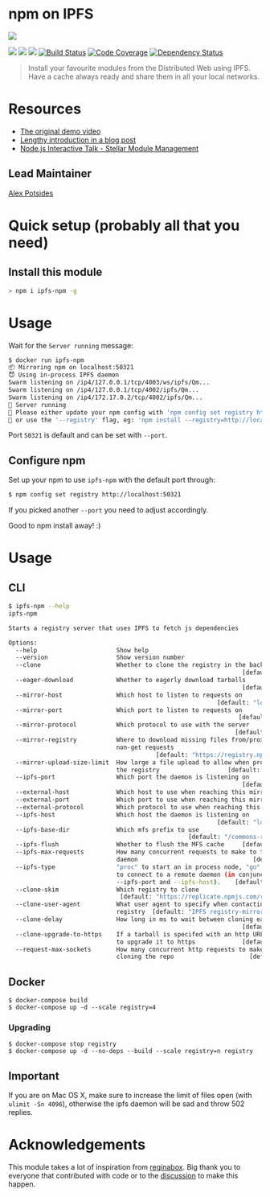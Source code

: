 npm on IPFS
===========

![](/img/ip-npm-small.png)

[![](https://img.shields.io/badge/made%20by-Protocol%20Labs-blue.svg?style=flat-square)](https://protocol.ai)
[![](https://img.shields.io/badge/project-IPFS-blue.svg?style=flat-square)](http://ipfs.io/)
[![](https://img.shields.io/badge/freenode-%23ipfs-blue.svg?style=flat-square)](http://webchat.freenode.net/?channels=%23ipfs)
[![Build Status](https://ci.ipfs.team/buildStatus/icon?job=IPFS%20Shipyard/npm-on-ipfs/master)](https://ci.ipfs.team/job/IPFS%20Shipyard/job/npm-on-ipfs/job/master/)
[![Code Coverage](https://codecov.io/gh/ipfs-shipyard/npm-on-ipfs/branch/master/graph/badge.svg)](https://codecov.io/gh/ipfs-shipyard/npm-on-ipfs)
[![Dependency Status](https://david-dm.org/ipfs-shipyard/npm-on-ipfs.svg?style=flat-square)](https://david-dm.org/ipfs-shipyard/npm-on-ipfs)

> Install your favourite modules from the Distributed Web using IPFS. Have a cache always ready and share them in all your local networks.

# Resources

- [The original demo video](https://vimeo.com/147968322)
- [Lengthy introduction in a blog post](http://daviddias.me/blog/stellar-module-management/)
- [Node.js Interactive Talk - Stellar Module Management](https://www.youtube.com/watch?v=-S-Tc7Gl8FM)

## Lead Maintainer

[Alex Potsides](https://github.com/achingbrain)

# Quick setup (probably all that you need)

## Install this module

```bash
> npm i ipfs-npm -g
```

# Usage

Wait for the `Server running` message:

```bash
$ docker run ipfs-npm
📦 Mirroring npm on localhost:50321
😈 Using in-process IPFS daemon
Swarm listening on /ip4/127.0.0.1/tcp/4003/ws/ipfs/Qm...
Swarm listening on /ip4/127.0.0.1/tcp/4002/ipfs/Qm...
Swarm listening on /ip4/172.17.0.2/tcp/4002/ipfs/Qm...
🚀 Server running
🔧 Please either update your npm config with 'npm config set registry http://localhost:50321'
🔧 or use the '--registry' flag, eg: 'npm install --registry=http://localhost:50321'
```

Port `50321` is default and can be set with `--port`.

## Configure npm

Set up your npm to use `ipfs-npm` with the default port through:

```bash
$ npm config set registry http://localhost:50321
```

If you picked another `--port` you need to adjust accordingly.

Good to npm install away! :)

# Usage

## CLI

```bash
$ ipfs-npm --help
ipfs-npm

Starts a registry server that uses IPFS to fetch js dependencies

Options:
  --help                      Show help                                [boolean]
  --version                   Show version number                      [boolean]
  --clone                     Whether to clone the registry in the background
                                                                 [default: true]
  --eager-download            Whether to eagerly download tarballs
                                                                 [default: true]
  --mirror-host               Which host to listen to requests on
                                                          [default: "localhost"]
  --mirror-port               Which port to listen to requests on
                                                                [default: 50321]
  --mirror-protocol           Which protocol to use with the server
                                                               [default: "http"]
  --mirror-registry           Where to download missing files from/proxy for
                              non-get requests
                                         [default: "https://registry.npmjs.com"]
  --mirror-upload-size-limit  How large a file upload to allow when proxying for
                              the registry                   [default: "1024mb"]
  --ipfs-port                 Which port the daemon is listening on
                                                                 [default: null]
  --external-host             Which host to use when reaching this mirror
  --external-port             Which port to use when reaching this mirror
  --external-protocol         Which protocol to use when reaching this mirror
  --ipfs-host                 Which host the daemon is listening on
                                                          [default: "localhost"]
  --ipfs-base-dir             Which mfs prefix to use
                                                  [default: "/commons-registry"]
  --ipfs-flush                Whether to flush the MFS cache     [default: true]
  --ipfs-max-requests         How many concurrent requests to make to the IPFS
                              daemon                                [default: 5]
  --ipfs-type                 "proc" to start an in process node, "go" or "js"
                              to connect to a remote daemon (in conjunction with
                              --ipfs-port and --ipfs-host).    [default: "proc"]
  --clone-skim                Which registry to clone
                               [default: "https://replicate.npmjs.com/registry"]
  --clone-user-agent          What user agent to specify when contacting the
                              registry  [default: "IPFS registry-mirror worker"]
  --clone-delay               How long in ms to wait between cloning each module
                                                                 [default: 1000]
  --clone-upgrade-to-https    If a tarball is specifed with an http URL, whether
                              to upgrade it to https             [default: true]
  --request-max-sockets       How many concurrent http requests to make while
                              cloning the repo                     [default: 10]
```

## Docker

```
$ docker-compose build
$ docker-compose up -d --scale registry=4
```

### Upgrading

```
$ docker-compose stop registry
$ docker-compose up -d --no-deps --build --scale registry=n registry
```

## Important

If you are on Mac OS X, make sure to increase the limit of files open (with `ulimit -Sn 4096`), otherwise the ipfs daemon will be sad and throw 502 replies.

# Acknowledgements

This module takes a lot of inspiration from [reginabox](https://www.npmjs.com/package/reginabox). Big thank you to everyone that contributed with code or to the [discussion](https://github.com/ipfs/notes/issues/2) to make this happen.
